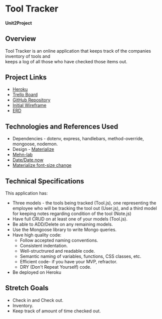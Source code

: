 # Tool Tracker
#### Unit2Project

## Overview  
Tool Tracker is an online application that keeps track of the companies inventory of tools and  
keeps a log of all those who have checked those items out.  

## Project Links  
* [Heroku](https://dry-chamber-10650.herokuapp.com/)  
* [Trello Board](https://trello.com/b/Xv6Mqy5z/unit-2-project)  
* [GitHub Repository](https://github.com/josephbkim/joebkim.github.io) 
* [Initial Wireframe](https://i.imgur.com/pU4WWBp.png) 
*  [ERD](https://i.imgur.com/kZCDPUo.png)

## Technologies and References Used  
* Dependencies - dotenv, express, handlebars, method-override, mongoose, nodemon.  
* Design - [Materialize](https://materializecss.com/buttons.html) 
* [Mehn-lab](https://git.generalassemb.ly/crmgunter/mehn-lab)
* [Date/Date.now](https://stackoverflow.com/questions/35501273/what-is-the-difference-between-date-now-and-date-now-in-mongoose)
* [Materialize font-size change](https://stackoverflow.com/questions/43810198/card-title-text-size-materialize)  

## Technical Specifications  

This application has:  

* Three models - the tools being tracked (Tool.js), one representing the employee who will be tracking the tool out (User.js), and a third model for keeping notes regarding condition of the tool (Note.js)  
* Have full CRUD on at least one of your models (Tool.js).  
* Be able to ADD/Delete on any remaining models.
* Use the Mongoose library to write Mongo queries.
* Have high quality code:
  * Follow accepted naming conventions.
  * Consistent indentation.
  * Well-structrured and readable code.
  * Semantic naming of variables, functions, CSS classes, etc.
  * Efficient code- if you have your MVP, refractor.
  * DRY (Don't Repeat Yourself) code.
* Be deployed on Heroku


## Stretch Goals

* Check in and Check out.
* Inventory.
* Keep track of amount of time checked out.